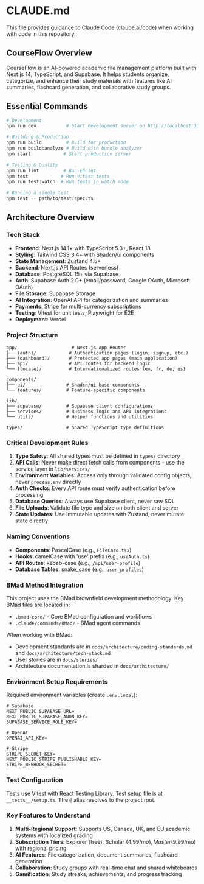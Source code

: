 # CLAUDE.md

This file provides guidance to Claude Code (claude.ai/code) when working with code in this repository.

## CourseFlow Overview

CourseFlow is an AI-powered academic file management platform built with Next.js 14, TypeScript, and Supabase. It helps students organize, categorize, and enhance their study materials with features like AI summaries, flashcard generation, and collaborative study groups.

## Essential Commands

```bash
# Development
npm run dev           # Start development server on http://localhost:3000

# Building & Production
npm run build         # Build for production
npm run build:analyze # Build with bundle analyzer
npm start            # Start production server

# Testing & Quality
npm run lint         # Run ESLint
npm test            # Run Vitest tests
npm run test:watch  # Run tests in watch mode

# Running a single test
npm test -- path/to/test.spec.ts
```

## Architecture Overview

### Tech Stack
- **Frontend**: Next.js 14.1+ with TypeScript 5.3+, React 18
- **Styling**: Tailwind CSS 3.4+ with Shadcn/ui components
- **State Management**: Zustand 4.5+
- **Backend**: Next.js API Routes (serverless)
- **Database**: PostgreSQL 15+ via Supabase
- **Auth**: Supabase Auth 2.0+ (email/password, Google OAuth, Microsoft OAuth)
- **File Storage**: Supabase Storage
- **AI Integration**: OpenAI API for categorization and summaries
- **Payments**: Stripe for multi-currency subscriptions
- **Testing**: Vitest for unit tests, Playwright for E2E
- **Deployment**: Vercel

### Project Structure
```
app/                    # Next.js App Router
├── (auth)/            # Authentication pages (login, signup, etc.)
├── (dashboard)/       # Protected app pages (main application)
├── api/               # API routes for backend logic
└── [locale]/          # Internationalized routes (en, fr, de, es)

components/            
├── ui/               # Shadcn/ui base components
└── features/         # Feature-specific components

lib/                   
├── supabase/         # Supabase client configurations
├── services/         # Business logic and API integrations
└── utils/            # Helper functions and utilities

types/                # Shared TypeScript type definitions
```

### Critical Development Rules

1. **Type Safety**: All shared types must be defined in `types/` directory
2. **API Calls**: Never make direct fetch calls from components - use the service layer in `lib/services/`
3. **Environment Variables**: Access only through validated config objects, never `process.env` directly
4. **Auth Checks**: Every API route must verify authentication before processing
5. **Database Queries**: Always use Supabase client, never raw SQL
6. **File Uploads**: Validate file type and size on both client and server
7. **State Updates**: Use immutable updates with Zustand, never mutate state directly

### Naming Conventions
- **Components**: PascalCase (e.g., `FileCard.tsx`)
- **Hooks**: camelCase with 'use' prefix (e.g., `useAuth.ts`)
- **API Routes**: kebab-case (e.g., `/api/user-profile`)
- **Database Tables**: snake_case (e.g., `user_profiles`)

### BMad Method Integration

This project uses the BMad brownfield development methodology. Key BMad files are located in:
- `.bmad-core/` - Core BMad configuration and workflows
- `.claude/commands/BMad/` - BMad agent commands

When working with BMad:
- Development standards are in `docs/architecture/coding-standards.md` and `docs/architecture/tech-stack.md`
- User stories are in `docs/stories/`
- Architecture documentation is sharded in `docs/architecture/`

### Environment Setup Requirements

Required environment variables (create `.env.local`):
```env
# Supabase
NEXT_PUBLIC_SUPABASE_URL=
NEXT_PUBLIC_SUPABASE_ANON_KEY=
SUPABASE_SERVICE_ROLE_KEY=

# OpenAI
OPENAI_API_KEY=

# Stripe
STRIPE_SECRET_KEY=
NEXT_PUBLIC_STRIPE_PUBLISHABLE_KEY=
STRIPE_WEBHOOK_SECRET=
```

### Test Configuration

Tests use Vitest with React Testing Library. Test setup file is at `__tests__/setup.ts`. The `@` alias resolves to the project root.

### Key Features to Understand

1. **Multi-Regional Support**: Supports US, Canada, UK, and EU academic systems with localized grading
2. **Subscription Tiers**: Explorer (free), Scholar ($4.99/mo), Master ($9.99/mo) with regional pricing
3. **AI Features**: File categorization, document summaries, flashcard generation
4. **Collaboration**: Study groups with real-time chat and shared whiteboards
5. **Gamification**: Study streaks, achievements, and progress tracking